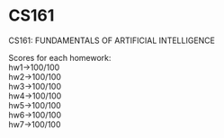 # CS161

CS161: FUNDAMENTALS OF ARTIFICIAL INTELLIGENCE

Scores for each homework:  
hw1->100/100  
hw2->100/100  
hw3->100/100  
hw4->100/100  
hw5->100/100  
hw6->100/100  
hw7->100/100  
